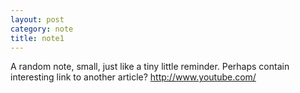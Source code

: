```yaml
---
layout: post
category: note
title: note1
---
```


A random note, small, just like a tiny little reminder. Perhaps contain interesting link to another article?
http://www.youtube.com/



